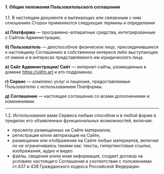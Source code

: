 ####  1. Общие положения Пользовательского соглашения

1.1. В настоящем документе и вытекающих или связанным с ним отношениях Сторон применяются следующие термины и определения

**а) Платформа** — программно-аппаратные средства, интегрированные с Сайтом Администрации;

**б) Пользователь** — дееспособное физическое лицо, присоединившееся к настоящему Соглашению в собственном интересе либо выступающее от имени и в интересах представляемого им юридического лица.

**в) Сайт Администрации/ Сайт** — интернет-сайты, размещенные в домене https://viifm.art и его поддоменах.

**г) Сервис** — комплекс услуг и лицензия, предоставляемые Пользователю с использованием Платформы.

**д) Соглашение** — настоящее соглашение со всеми дополнениями и изменениями.

---

1.2. Использование вами Сервиса любым способом и в любой форме в пределах его объявленных функциональных возможностей, включая:

 
- просмотр размещенных на Сайте материалов;
- регистрация и/или авторизация на Сайте,
- размещение или отображение на Сайте любых материалов, включая но не ограничиваясь такими как: тексты, гипертекстовые ссылки, изображения, аудио и видео
- файлы, сведения и/или иная информация, создает договор на условиях настоящего Соглашения в соответствии с положениями ст.437 и 438 Гражданского кодекса Российской Федерации.
